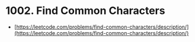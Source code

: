 # 1002. Find Common Characters

- [https://leetcode.com/problems/find-common-characters/description/](https://leetcode.com/problems/find-common-characters/description/)
